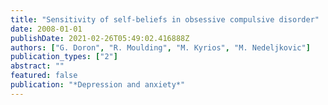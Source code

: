 ```yaml
---
title: "Sensitivity of self-beliefs in obsessive compulsive disorder"
date: 2008-01-01
publishDate: 2021-02-26T05:49:02.416888Z
authors: ["G. Doron", "R. Moulding", "M. Kyrios", "M. Nedeljkovic"]
publication_types: ["2"]
abstract: ""
featured: false
publication: "*Depression and anxiety*"
---
```


